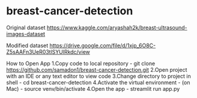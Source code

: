 # breast-cancer-detection

Original dataset
https://www.kaggle.com/aryashah2k/breast-ultrasound-images-dataset

Modified dataset
https://drive.google.com/file/d/1xjp_6O8C-Z5sAAFn3UeR03tlSYUlRkdc/view


How to Open App
1.Copy code to local repository - git clone https://github.com/samadon1/breast-cancer-detection.git
2.Open project with an IDE or any text editor to view code
3.Change directory to project in shell - cd breast-cancer-detection
4.Activate the virtual environment - (on Mac) - source venv/bin/activate
4.Open the app - streamlit run app.py